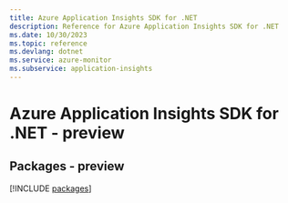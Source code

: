 ```yaml
---
title: Azure Application Insights SDK for .NET
description: Reference for Azure Application Insights SDK for .NET
ms.date: 10/30/2023
ms.topic: reference
ms.devlang: dotnet
ms.service: azure-monitor
ms.subservice: application-insights
---
```

# Azure Application Insights SDK for .NET - preview
## Packages - preview
[!INCLUDE [packages](application-insights-index.md)]